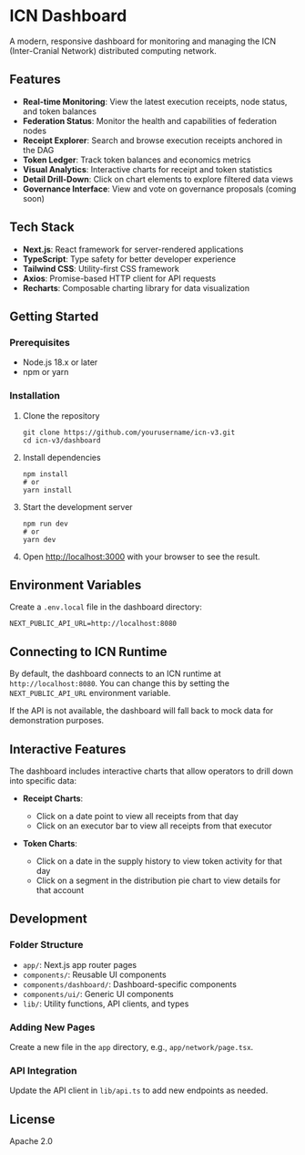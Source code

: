 # ICN Dashboard

A modern, responsive dashboard for monitoring and managing the ICN (Inter-Cranial Network) distributed computing network.

## Features

- **Real-time Monitoring**: View the latest execution receipts, node status, and token balances
- **Federation Status**: Monitor the health and capabilities of federation nodes
- **Receipt Explorer**: Search and browse execution receipts anchored in the DAG
- **Token Ledger**: Track token balances and economics metrics
- **Visual Analytics**: Interactive charts for receipt and token statistics
- **Detail Drill-Down**: Click on chart elements to explore filtered data views
- **Governance Interface**: View and vote on governance proposals (coming soon)

## Tech Stack

- **Next.js**: React framework for server-rendered applications
- **TypeScript**: Type safety for better developer experience
- **Tailwind CSS**: Utility-first CSS framework
- **Axios**: Promise-based HTTP client for API requests
- **Recharts**: Composable charting library for data visualization

## Getting Started

### Prerequisites

- Node.js 18.x or later
- npm or yarn

### Installation

1. Clone the repository
   ```
   git clone https://github.com/yourusername/icn-v3.git
   cd icn-v3/dashboard
   ```

2. Install dependencies
   ```
   npm install
   # or
   yarn install
   ```

3. Start the development server
   ```
   npm run dev
   # or
   yarn dev
   ```

4. Open [http://localhost:3000](http://localhost:3000) with your browser to see the result.

## Environment Variables

Create a `.env.local` file in the dashboard directory:

```
NEXT_PUBLIC_API_URL=http://localhost:8080
```

## Connecting to ICN Runtime

By default, the dashboard connects to an ICN runtime at `http://localhost:8080`. You can change this by setting the `NEXT_PUBLIC_API_URL` environment variable.

If the API is not available, the dashboard will fall back to mock data for demonstration purposes.

## Interactive Features

The dashboard includes interactive charts that allow operators to drill down into specific data:

- **Receipt Charts**: 
  - Click on a date point to view all receipts from that day
  - Click on an executor bar to view all receipts from that executor

- **Token Charts**:
  - Click on a date in the supply history to view token activity for that day
  - Click on a segment in the distribution pie chart to view details for that account

## Development

### Folder Structure

- `app/`: Next.js app router pages
- `components/`: Reusable UI components
- `components/dashboard/`: Dashboard-specific components
- `components/ui/`: Generic UI components
- `lib/`: Utility functions, API clients, and types

### Adding New Pages

Create a new file in the `app` directory, e.g., `app/network/page.tsx`.

### API Integration

Update the API client in `lib/api.ts` to add new endpoints as needed.

## License

Apache 2.0
